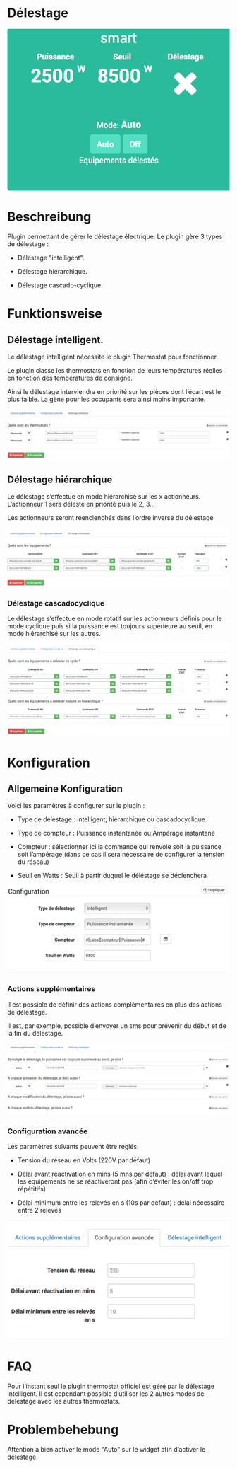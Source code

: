Délestage 
=========

![delestage](./images/delestage_screenshot1.png)

Beschreibung
===========

Plugin permettant de gérer le délestage électrique. Le plugin gère 3
types de délestage :

-   Délestage "intelligent".

-   Délestage hiérarchique.

-   Délestage cascado-cyclique.

Funktionsweise
==============

Délestage intelligent. 
----------------------

Le délestage intelligent nécessite le plugin Thermostat pour
fonctionner.

Le plugin classe les thermostats en fonction de leurs températures
réelles en fonction des températures de consigne.

Ainsi le délestage interviendra en priorité sur les pièces dont l’écart
est le plus faible. La gène pour les occupants sera ainsi moins
importante.

![intelligent](./images/smart.png)

Délestage hiérarchique 
----------------------

Le délestage s’effectue en mode hiérarchisé sur les x actionneurs.
L’actionneur 1 sera délesté en priorité puis le 2, 3…

Les actionneurs seront réenclenchés dans l’ordre inverse du délestage

![hierarchique](./images/hierarchique.png)

### Délestage cascadocyclique 

Le délestage s’effectue en mode rotatif sur les actionneurs définis pour
le mode cyclique puis si la puissance est toujours supérieure au seuil,
en mode hiérarchisé sur les autres.

![cascadocyclique](./images/cascadocyclique.png)

Konfiguration
=============

Allgemeine Konfiguration
----------------------

Voici les paramètres à configurer sur le plugin :

-   Type de délestage : intelligent, hiérarchique ou cascadocyclique

-   Type de compteur : Puissance instantanée ou Ampérage instantané

-   Compteur : sélectionner ici la commande qui renvoie soit la
    puissance soit l’ampérage (dans ce cas il sera nécessaire de
    configurer la tension du réseau)

-   Seuil en Watts : Seuil à partir duquel le déléstage se déclenchera

![configuration générale](./images/configuration_generale.png)

### Actions supplémentaires 

Il est possible de définir des actions complémentaires en plus des
actions de délestage.

Il est, par exemple, possible d’envoyer un sms pour prévenir du début et
de la fin du délestage.

![Actions complémentaires](./images/actions_complementaires.png)

### Configuration avancée 

Les paramètres suivants peuvent être réglés:

-   Tension du réseau en Volts (220V par défaut)

-   Délai avant réactivation en mins (5 mns par défaut) : délai avant
    lequel les équipements ne se réactiveront pas (afin d’éviter les
    on/off trop répétitifs)

-   Délai minimum entre les relevés en s (10s par défaut) : délai
    nécessaire entre 2 relevés

![Configuration avancée](./images/configuration_avancee.png)

FAQ
===

Pour l’instant seul le plugin thermostat officiel est géré par le
délestage intelligent. Il est cependant possible d’utiliser les 2 autres
modes de délestage avec les autres thermostats.

Problembehebung
==============

Attention à bien activer le mode "Auto" sur le widget afin d’activer le
délestage.
